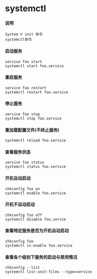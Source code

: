 # systemctl

#### 说明
```
System V init 命令
systemctl命令
```


#### 启动服务
```
service foo start
systemctl start foo.service
```
#### 重启服务
```
service foo restart
systemctl restart foo.service
```

#### 停止服务
```
service foo stop
systemctl stop foo.service
```

#### 重加载配置文件(不终止服务)
```service foo reload
systemctl reload foo.service
```

#### 查看服务状态
```
service foo status
systemctl status foo.service
```

#### 开机自动启动
```
chkconfig foo on
systemctl enable foo.service
```

#### 开机不自动启动
```
chkconfig foo off
systemctl disable foo.servie
```


#### 查看特定服务是否为开机自动启动
```
chkconfig foo
systemctl is-enable foo.service
```


#### 查看各个级别下服务的启动与禁用情况
```
chkconfig --list
systemctl list-unit-files --type=service
```